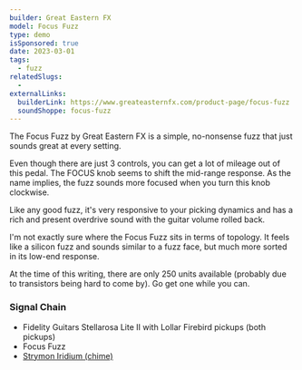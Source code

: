 ```yaml
---
builder: Great Eastern FX
model: Focus Fuzz
type: demo
isSponsored: true
date: 2023-03-01
tags:
  - fuzz
relatedSlugs:
  -
externalLinks:
  builderLink: https://www.greateasternfx.com/product-page/focus-fuzz
  soundShoppe: focus-fuzz
---
```


The Focus Fuzz by Great Eastern FX is a simple, no-nonsense fuzz that just sounds great at every setting.

Even though there are just 3 controls, you can get a lot of mileage out of this pedal. The FOCUS knob seems to shift the mid-range response. As the name implies, the fuzz sounds more focused when you turn this knob clockwise.

Like any good fuzz, it's very responsive to your picking dynamics and has a rich and present overdrive sound with the guitar volume rolled back.

I'm not exactly sure where the Focus Fuzz sits in terms of topology. It feels like a silicon fuzz and sounds similar to a fuzz face, but much more sorted in its low-end response.

At the time of this writing, there are only 250 units available (probably due to transistors being hard to come by). Go get one while you can.

### Signal Chain

- Fidelity Guitars Stellarosa Lite II with Lollar Firebird pickups (both pickups)
- Focus Fuzz
- [Strymon Iridium (chime)](/demos/strymon-iridium)
